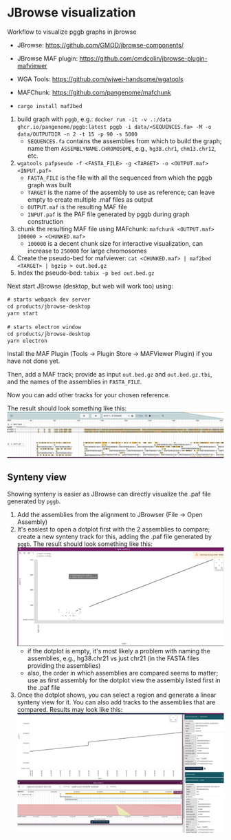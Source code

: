 # JBrowse visualization

Workflow to visualize pggb graphs in jbrowse


* JBrowse: https://github.com/GMOD/jbrowse-components/

* JBrowse MAF plugin: https://github.com/cmdcolin/jbrowse-plugin-mafviewer

* WGA Tools: https://github.com/wjwei-handsome/wgatools

* MAFChunk: https://github.com/pangenome/mafchunk

* `cargo install maf2bed`

1. build graph with `pggb`, e.g.:
   `docker run -it -v .:/data ghcr.io/pangenome/pggb:latest pggb -i data/<SEQUENCES.fa> -M -o data/OUTPUTDIR -n 2 -t 15 -p 90 -s 5000`
   - `SEQUENCES.fa` contains the assemblies from which to build the
     graph; name them `ASSEMBLYNAME.CHROMOSOME`, e.g., `hg38.chr1`,
     `chm13.chr12`, etc.
2. `wgatools pafpseudo -f <FASTA_FILE> -g <TARGET> -o <OUTPUT.maf> <INPUT.paf>`
   - `FASTA_FILE` is the file with all the sequenced from which the
     pggb graph was built
   - `TARGET` is the name of the assembly to use as reference; can
     leave empty to create multiple .maf files as output
   - `OUTPUT.maf` is the resulting MAF file
   - `INPUT.paf` is the PAF file generated by pggb during graph
     construction
3. chunk the resulting MAF file using MAFchunk: `mafchunk <OUTPUT.maf> 100000 > <CHUNKED.maf>`
   - `100000` is a decent chunk size for interactive visualization,
     can increase to `250000` for large chromosomes
4. Create the pseudo-bed for mafviewer: `cat <CHUNKED.maf> | maf2bed <TARGET> | bgzip > out.bed.gz`
5. Index the pseudo-bed: `tabix -p bed out.bed.gz`

Next start JBrowse (desktop, but web will work too) using:
```
# starts webpack dev server
cd products/jbrowse-desktop
yarn start

# starts electron window
cd products/jbrowse-desktop
yarn electron
```

Install the MAF Plugin (Tools -> Plugin Store -> MAFViewer Plugin) if
you have not done yet.

Then, add a MAF track; provide as input `out.bed.gz` and
`out.bed.gz.tbi`, and the names of the assemblies in `FASTA_FILE`.

Now you can add other tracks for your chosen reference. 

The result should look something like this:
![alt text](pg1.png "Initial pangenome view")

## Synteny view

Showing synteny is easier as JBrowse can directly visualize the .paf
file generated by `pggb`.

1. Add the assemblies from the alignment to JBrowser (File -> Open Assembly)
2. It's easiest to open a dotplot first with the 2 assemblies to
   compare; create a new synteny track for this, adding the .paf file
   generated by `pggb`. The result should look something like this:
   ![alt text](pg3.png "Dotplot view")
   - if the dotplot is empty, it's most likely a problem with naming
     the assemblies, e.g., hg38.chr21 vs just chr21 (in the FASTA
     files providing the assemblies)
   - also, the order in which assemblies are compared seems to matter;
     use as first assembly for the dotplot view the assembly listed
     first in the .paf file
3. Once the dotplot shows, you can select a region and generate a
   linear synteny view for it. You can also add tracks to the
   assemblies that are compared. Results may look like this:
   ![alt text](pg2.png "Insertion")
